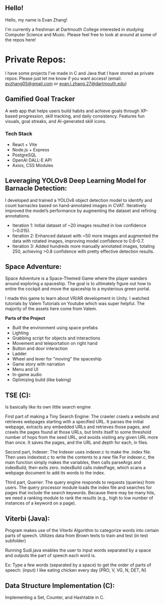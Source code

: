 ## Hello!

Hello, my name is Evan Zhang!

I'm currently a freshman at Dartmouth College interested in studying Computer Science and Music.  Please feel free to look at around at some of the repos here!

# Private Repos:

I have some projects I've made in C and Java that I have stored as private repos:
Please just let me know if you want access!  (email: evzhang05@gmail.com or evan.l.zhang.27@dartmouth.edu)

## Gamified Goal Tracker

A web app that helps users build habits and achieve goals through XP-based progression, skill tracking, and daily consistency. Features fun visuals, goal streaks, and AI-generated skill icons.

### Tech Stack
- React + Vite
- Node.js + Express
- PostgreSQL
- OpenAI DALL-E API
- Axios, CSS Modules

## Leveraging YOLOv8 Deep Learning Model for Barnacle Detection:

I developed and trained a YOLOv8 object detection model to identify and count barnacles based on hand-annotated images in CVAT.  Iteratively improved the model’s performance by augmenting the dataset and refining annotations.

- Iteration 1: Initial dataset of ~20 images resulted in low confidence (~0.015).
- Iteration 2: Enhanced dataset with ~50 more images and augmented the data with rotated images, improving model confidence to 0.6–0.7.
- Iteration 3: Added hundreds more manually annotated images, totaling 250, achieving >0.8 confidence with pretty effective detection results.

## Space Adventure:

Space Adventure is a Space-Themed Game where the player wanders around exploring a spaceship. The goal is to ultimately figure out how to entire the cockpit and move the spaceship to a mysterious green portal.

I made this game to learn about VR/AR development in Unity. I watched tutorials by Valem Tutorials on Youtube which was super helpful. The majority of the assets here come from Valem.

**Parts of the Project**

- Built the environment using space prefabs
- Lighting
- Grabbing script for objects and interactions
- Movement and teleportation on right hand
- Button and door interaction
- Ladder
- Wheel and lever for "moving" the spaceship
- Game story with narration
- Menu and UI
- In-game audio
- Optimizing build (like baking)

## TSE (C):

Is basically like its own little search engine

First part of making a Tiny Search Engine:
The crawler crawls a website and retrieves webpages starting with a specified URL. It parses the initial webpage, extracts any embedded URLs and retrieves those pages, and crawls the pages found at those URLs, but limits itself to some threshold number of hops from the seed URL, and avoids visiting any given URL more than once. It saves the pages, and the URL and depth for each, in files.

Second part, Indexer:
The Indexer uses indexer.c to make the .index file. Then uses indextest.c to write the contents to a new file For indexer.c, the main function simply makes the variables, then calls parseArgs and indexBuild, then exits zero. indexBuild calls indexPage, which scans a webpage document to add its words to the index.

Third part, Querier:
The query engine responds to requests (queries) from users. The query processor module loads the index file and searches for pages that include the search keywords. Because there may be many hits, we need a ranking module to rank the results (e.g., high to low number of instances of a keyword on a page).

## Viterbi (Java):

Program makes use of the Viterbi Algorithm to categorize words into certain parts of speech. Utilizes data from Brown texts to train and test (in test subfolder)

Running Sudi.java enables the user to input words separated by a space and outputs the part of speech each word is.

Ex: Type a few words (separated by a space) to get the order of parts of speech: (input) I like eating chicken every day [PRO, V, VG, N, DET, N]

## Data Structure Implementation (C):

Implementing a Set, Counter, and Hashtable in C.
